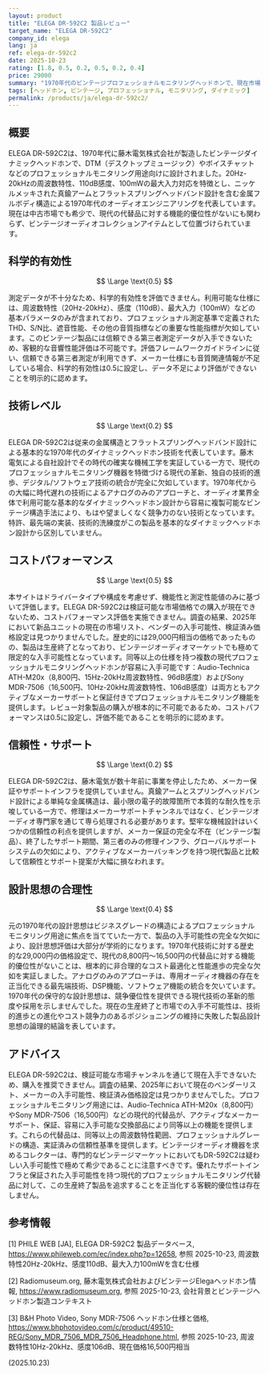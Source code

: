 ```yaml
---
layout: product
title: "ELEGA DR-592C2 製品レビュー"
target_name: "ELEGA DR-592C2"
company_id: elega
lang: ja
ref: elega-dr-592c2
date: 2025-10-23
rating: [1.8, 0.5, 0.2, 0.5, 0.2, 0.4]
price: 29000
summary: "1970年代のビンテージプロフェッショナルモニタリングヘッドホンで、現在市場での入手ができないため、コストパフォーマンス評価が不可能"
tags: [ヘッドホン, ビンテージ, プロフェッショナル, モニタリング, ダイナミック]
permalink: /products/ja/elega-dr-592c2/
---
```


## 概要

ELEGA DR-592C2は、1970年代に藤木電気株式会社が製造したビンテージダイナミックヘッドホンで、DTM（デスクトップミュージック）やボイスチャットなどのプロフェッショナルモニタリング用途向けに設計されました。20Hz-20kHzの周波数特性、110dB感度、100mWの最大入力対応を特徴とし、ニッケルメッキされた真鍮アームとフラットスプリングヘッドバンド設計を含む金属フルボディ構造による1970年代のオーディオエンジニアリングを代表しています。現在は中古市場でも希少で、現代の代替品に対する機能的優位性がないにも関わらず、ビンテージオーディオコレクションアイテムとして位置づけられています。

## 科学的有効性

$$ \Large \text{0.5} $$

測定データが不十分なため、科学的有効性を評価できません。利用可能な仕様には、周波数特性（20Hz-20kHz）、感度（110dB）、最大入力（100mW）などの基本パラメータのみが含まれており、プロフェッショナル測定基準で定義されたTHD、S/N比、遮音性能、その他の音質指標などの重要な性能指標が欠如しています。このビンテージ製品には信頼できる第三者測定データが入手できないため、客観的な音響性能評価は不可能です。評価フレームワークガイドラインに従い、信頼できる第三者測定が利用できず、メーカー仕様にも音質関連情報が不足している場合、科学的有効性は0.5に設定し、データ不足により評価ができないことを明示的に認めます。

## 技術レベル

$$ \Large \text{0.2} $$

ELEGA DR-592C2は従来の金属構造とフラットスプリングヘッドバンド設計による基本的な1970年代のダイナミックヘッドホン技術を代表しています。藤木電気による自社設計でその時代の確実な機械工学を実証している一方で、現代のプロフェッショナルモニタリング機器を特徴づける現代の革新、独自の技術的進歩、デジタル/ソフトウェア技術の統合が完全に欠如しています。1970年代からの大幅に時代遅れの技術によるアナログのみのアプローチと、オーディオ業界全体で利用可能な基本的なダイナミックヘッドホン設計から容易に複製可能なビンテージ構造手法により、もはや望ましくなく競争力のない技術となっています。特許、最先端の実装、技術的洗練度がこの製品を基本的なダイナミックヘッドホン設計から区別していません。

## コストパフォーマンス

$$ \Large \text{0.5} $$

本サイトはドライバータイプや構成を考慮せず、機能性と測定性能値のみに基づいて評価します。ELEGA DR-592C2は検証可能な市場価格での購入が現在できないため、コストパフォーマンス評価を実施できません。調査の結果、2025年において新品ユニットの現在の市場リスト、ベンダーの入手可能性、検証済み価格設定は見つかりませんでした。歴史的には29,000円相当の価格であったものの、製品は生産終了となっており、ビンテージオーディオマーケットでも極めて限定的な入手可能性となっています。同等以上の仕様を持つ複数の現代プロフェッショナルモニタリングヘッドホンが容易に入手可能です：Audio-Technica ATH-M20x（8,800円、15Hz-20kHz周波数特性、96dB感度）およびSony MDR-7506（16,500円、10Hz-20kHz周波数特性、106dB感度）は両方ともアクティブなメーカーサポートと保証付きでプロフェッショナルモニタリング機能を提供します。レビュー対象製品の購入が根本的に不可能であるため、コストパフォーマンスは0.5に設定し、評価不能であることを明示的に認めます。

## 信頼性・サポート

$$ \Large \text{0.2} $$

ELEGA DR-592C2は、藤木電気が数十年前に事業を停止したため、メーカー保証やサポートインフラを提供していません。真鍮アームとスプリングヘッドバンド設計による単純な金属構造は、最小限の電子的故障箇所で本質的な耐久性を示唆している一方で、修理はメーカーサポートチャンネルではなく、ビンテージオーディオ専門家を通じて専ら処理される必要があります。堅牢な機械設計はいくつかの信頼性の利点を提供しますが、メーカー保証の完全な不在（ビンテージ製品）、終了したサポート期間、第三者のみの修理インフラ、グローバルサポートシステムの欠如により、アクティブなメーカーバッキングを持つ現代製品と比較して信頼性とサポート提案が大幅に損なわれます。

## 設計思想の合理性

$$ \Large \text{0.4} $$

元の1970年代の設計思想はビジネスグレードの構造によるプロフェッショナルモニタリング用途に焦点を当てていた一方で、製品の入手可能性の完全な欠如により、設計思想評価は大部分が学術的になります。1970年代技術に対する歴史的な29,000円の価格設定で、現代の8,800円〜16,500円の代替品に対する機能的優位性がないことは、根本的に非合理的なコスト最適化と性能進歩の完全な欠如を実証しました。アナログのみのアプローチは、専用オーディオ機器の存在を正当化できる最先端技術、DSP機能、ソフトウェア機能の統合を欠いています。1970年代の保守的な設計思想は、競争優位性を提供できる現代技術の革新的態度や採用を示しませんでした。現在の生産終了と市場での入手不可能性は、技術的進歩との進化やコスト競争力のあるポジショニングの維持に失敗した製品設計思想の論理的結論を表しています。

## アドバイス

ELEGA DR-592C2は、検証可能な市場チャンネルを通じて現在入手できないため、購入を推奨できません。調査の結果、2025年において現在のベンダーリスト、メーカーの入手可能性、検証済み価格設定は見つかりませんでした。プロフェッショナルモニタリング用途には、Audio-Technica ATH-M20x（8,800円）やSony MDR-7506（16,500円）などの現代的代替品が、アクティブなメーカーサポート、保証、容易に入手可能な交換部品により同等以上の機能を提供します。これらの代替品は、同等以上の周波数特性範囲、プロフェッショナルグレードの構造、実証済みの信頼性基準を提供します。ビンテージオーディオ機器を求めるコレクターは、専門的なビンテージマーケットにおいてもDR-592C2は疑わしい入手可能性で極めて希少であることに注意すべきです。優れたサポートインフラと保証された入手可能性を持つ現代的プロフェッショナルモニタリング代替品に対して、この生産終了製品を追求することを正当化する客観的優位性は存在しません。

## 参考情報

[1] PHILE WEB [JA], ELEGA DR-592C2 製品データベース, https://www.phileweb.com/ec/index.php?p=12658, 参照 2025-10-23, 周波数特性20Hz-20kHz、感度110dB、最大入力100mWを含む仕様

[2] Radiomuseum.org, 藤木電気株式会社およびビンテージElegaヘッドホン情報, https://www.radiomuseum.org, 参照 2025-10-23, 会社背景とビンテージヘッドホン製造コンテキスト

[3] B&H Photo Video, Sony MDR-7506 ヘッドホン仕様と価格, https://www.bhphotovideo.com/c/product/49510-REG/Sony_MDR_7506_MDR_7506_Headphone.html, 参照 2025-10-23, 周波数特性10Hz-20kHz、感度106dB、現在価格16,500円相当

(2025.10.23)